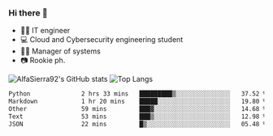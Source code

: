 ### Hi there 👋
- 👨‍💻 IT engineer
- 💻 Cloud and Cybersecurity engineering student
- 👨‍💼 Manager of systems
- 📷 Rookie ph.


![AlfaSierra92's GitHub stats](https://github-readme-stats.vercel.app/api?username=AlfaSierra92&theme=nord)
![Top Langs](https://github-readme-stats.vercel.app/api/top-langs/?username=AlfaSierra92&theme=nord&layout=compact)

<!--START_SECTION:waka-->

```txt
Python              2 hrs 33 mins   █████████▒░░░░░░░░░░░░░░░   37.52 %
Markdown            1 hr 20 mins    █████░░░░░░░░░░░░░░░░░░░░   19.80 %
Other               59 mins         ███▓░░░░░░░░░░░░░░░░░░░░░   14.68 %
Text                53 mins         ███▒░░░░░░░░░░░░░░░░░░░░░   12.98 %
JSON                22 mins         █▒░░░░░░░░░░░░░░░░░░░░░░░   05.48 %
```

<!--END_SECTION:waka-->

<!--
**AlfaSierra92/AlfaSierra92** is a ✨ _special_ ✨ repository because its `README.md` (this file) appears on your GitHub profile.

Here are some ideas to get you started:

- 🔭 I’m currently working on ...
- 🌱 I’m currently learning ...
- 👯 I’m looking to collaborate on ...
- 🤔 I’m looking for help with ...
- 💬 Ask me about ...
- 📫 How to reach me: ...
- 😄 Pronouns: ...
- ⚡ Fun fact: ...
-->
